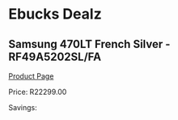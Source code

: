 
# Ebucks Dealz
## Samsung 470LT French Silver - RF49A5202SL/FA
[Product Page](https://www.ebucks.com/web/shop/productSelected.do?prodId=1209732610&catId=704986856)

Price: R22299.00

Savings: 


	